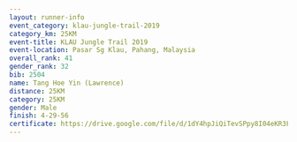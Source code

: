 ```yaml
---
layout: runner-info 
event_category: klau-jungle-trail-2019 
category_km: 25KM 
event-title: KLAU Jungle Trail 2019 
event-location: Pasar Sg Klau, Pahang, Malaysia 
overall_rank: 41
gender_rank: 32
bib: 2504
name: Tang Hoe Yin (Lawrence)
distance: 25KM
category: 25KM
gender: Male
finish: 4-29-56
certificate: https://drive.google.com/file/d/1dY4hpJiQiTevSPpy8I04eKR3FqhI17Om/view?usp=sharing
---
```


